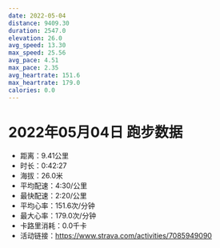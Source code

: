 ```yaml
---
date: 2022-05-04
distance: 9409.30
duration: 2547.0
elevation: 26.0
avg_speed: 13.30
max_speed: 25.56
avg_pace: 4.51
max_pace: 2.35
avg_heartrate: 151.6
max_heartrate: 179.0
calories: 0.0
---
```


# 2022年05月04日 跑步数据

- 距离：9.41公里
- 时长：0:42:27
- 海拔：26.0米
- 平均配速：4:30/公里
- 最快配速：2:20/公里
- 平均心率：151.6次/分钟
- 最大心率：179.0次/分钟
- 卡路里消耗：0.0千卡
- 活动链接：https://www.strava.com/activities/7085949090

